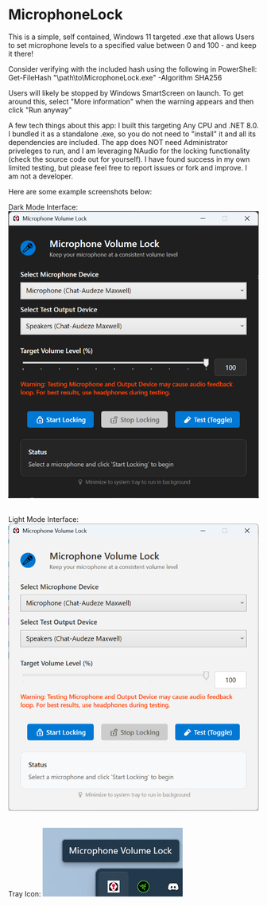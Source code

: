 # MicrophoneLock
This is a simple, self contained, Windows 11 targeted .exe that allows Users to set microphone levels to a specified value between 0 and 100 - and keep it there!

Consider verifying with the included hash using the following in PowerShell: Get-FileHash "\path\to\MicrophoneLock.exe" -Algorithm SHA256

Users will likely be stopped by Windows SmartScreen on launch. To get around this, select "More information" when the warning appears and then click "Run anyway"

A few tech things about this app: I built this targeting Any CPU and .NET 8.0. I bundled it as a standalone .exe, so you do not need to "install" it and all its dependencies are included. The app does NOT need Administrator priveleges to run, and I am leveraging NAudio for the locking functionality (check the source code out for yourself). I have found success in my own limited testing, but please feel free to report issues or fork and improve. I am not a developer.

Here are some example screenshots below:


Dark Mode Interface:
![Dark Mode Window](assets/example001.png)<br><br>




Light Mode Interface:
![Light Mode Window](assets/example002.png)<br><br>




Tray Icon:
![Tray Icon](assets/example003.png)
